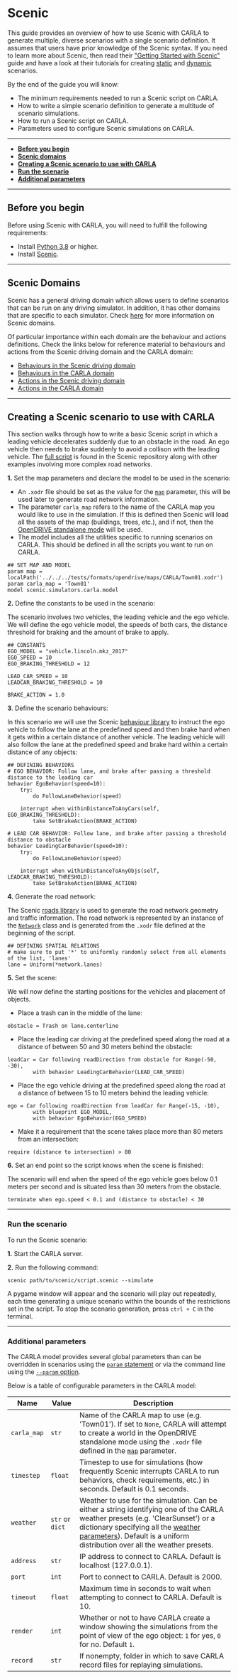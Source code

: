 # Scenic

This guide provides an overview of how to use Scenic with CARLA to generate multiple, diverse scenarios with a single scenario definition. It assumes that users have prior knowledge of the Scenic syntax. If you need to learn more about Scenic, then read their ["Getting Started with Scenic"](https://scenic-lang.readthedocs.io/en/latest/quickstart.html) guide and have a look at their tutorials for creating [static](https://scenic-lang.readthedocs.io/en/latest/tutorials/tutorial.html) and [dynamic](https://scenic-lang.readthedocs.io/en/latest/tutorials/dynamics.html) scenarios.

By the end of the guide you will know:

- The minimum requirements needed to run a Scenic script on CARLA.
- How to write a simple scenario definition to generate a multitude of scenario simulations.
- How to run a Scenic script on CARLA.
- Parameters used to configure Scenic simulations on CARLA.

---

- [__Before you begin__](#before-you-begin)
- [__Scenic domains__](#scenic-domains)
- [__Creating a Scenic scenario to use with CARLA__](#creating-a-scenic-scenario-to-use-with-carla)
- [__Run the scenario__](#run-the-scenario)
- [__Additional parameters__](#additional-parameters)

---

## Before you begin

Before using Scenic with CARLA, you will need to fulfill the following requirements:

- Install [Python 3.8](https://www.python.org/downloads/) or higher. 
- Install [Scenic](https://scenic-lang.readthedocs.io/en/latest/quickstart.html#installation).

---

## Scenic Domains

Scenic has a general driving domain which allows users to define scenarios that can be run on any driving simulator. In addition, it has other domains that are specific to each simulator. Check [here](https://scenic-lang.readthedocs.io/en/latest/libraries.html) for more information on Scenic domains.

Of particular importance within each domain are the behaviour and actions definitions. Check the links below for reference material to behaviours and actions from the Scenic driving domain and the CARLA domain:

- [Behaviours in the Scenic driving domain](https://scenic-lang.readthedocs.io/en/latest/modules/scenic.domains.driving.behaviors.html)
- [Behaviours in the CARLA domain](https://scenic-lang.readthedocs.io/en/latest/modules/scenic.simulators.carla.behaviors.html)
- [Actions in the Scenic driving domain](https://scenic-lang.readthedocs.io/en/latest/modules/scenic.domains.driving.actions.html)
- [Actions in the CARLA domain](https://scenic-lang.readthedocs.io/en/latest/modules/scenic.simulators.carla.actions.html#module-scenic.simulators.carla.actions)

---

## Creating a Scenic scenario to use with CARLA

This section walks through how to write a basic Scenic script in which a leading vehicle decelerates suddenly due to an obstacle in the road. An ego vehicle then needs to brake suddenly to avoid a collison with the leading vehicle. The [full script](https://github.com/BerkeleyLearnVerify/Scenic/blob/master/examples/carla/Carla_Challenge/carlaChallenge2.scenic) is found in the Scenic repository along with other examples involving more complex road networks. 

__1.__ Set the map parameters and declare the model to be used in the scenario:

- An `.xodr` file should be set as the value for the [`map`][scenic_map] parameter, this will be used later to generate road network information. 
- The parameter `carla_map` refers to the name of the CARLA map you would like to use in the simulation. If this is defined then Scenic will load all the assets of the map (buildings, trees, etc.), and if not, then the [OpenDRIVE standalone mode](adv_opendrive.md) will be used.
- The model includes all the utilities specific to running scenarios on CARLA. This should be defined in all the scripts you want to run on CARLA.

```scenic
## SET MAP AND MODEL
param map = localPath('../../../tests/formats/opendrive/maps/CARLA/Town01.xodr')
param carla_map = 'Town01'
model scenic.simulators.carla.model
```

[scenic_map]: https://scenic-lang.readthedocs.io/en/latest/modules/scenic.domains.driving.model.html?highlight=map#module-scenic.domains.driving.model

__2.__ Define the constants to be used in the scenario:

The scenario involves two vehicles, the leading vehicle and the ego vehicle. We will define the ego vehicle model, the speeds of both cars, the distance threshold for braking and the amount of brake to apply.

```scenic
## CONSTANTS
EGO_MODEL = "vehicle.lincoln.mkz_2017"
EGO_SPEED = 10
EGO_BRAKING_THRESHOLD = 12

LEAD_CAR_SPEED = 10
LEADCAR_BRAKING_THRESHOLD = 10

BRAKE_ACTION = 1.0
```

__3__. Define the scenario behaviours:

In this scenario we will use the Scenic [behaviour library](https://scenic-lang.readthedocs.io/en/latest/modules/scenic.domains.driving.behaviors.html) to instruct the ego vehicle to follow the lane at the predefined speed and then brake hard when it gets within a certain distance of another vehicle. The leading vehicle will also follow the lane at the predefined speed and brake hard within a certain distance of any objects:

```scenic
## DEFINING BEHAVIORS
# EGO BEHAVIOR: Follow lane, and brake after passing a threshold distance to the leading car
behavior EgoBehavior(speed=10):
    try:
        do FollowLaneBehavior(speed)

    interrupt when withinDistanceToAnyCars(self, EGO_BRAKING_THRESHOLD):
        take SetBrakeAction(BRAKE_ACTION)

# LEAD CAR BEHAVIOR: Follow lane, and brake after passing a threshold distance to obstacle
behavior LeadingCarBehavior(speed=10):
    try: 
        do FollowLaneBehavior(speed)

    interrupt when withinDistanceToAnyObjs(self, LEADCAR_BRAKING_THRESHOLD):
        take SetBrakeAction(BRAKE_ACTION)
```

__4.__ Generate the road network:

The Scenic [roads library](https://scenic-lang.readthedocs.io/en/latest/modules/scenic.domains.driving.roads.html) is used to generate the road network geometry and traffic information. The road network is represented by an instance of the [`Network`](https://scenic-lang.readthedocs.io/en/latest/modules/scenic.domains.driving.roads.html#scenic.domains.driving.roads.Network) class and is generated from the `.xodr` file defined at the beginning of the script.

```scenic
## DEFINING SPATIAL RELATIONS
# make sure to put '*' to uniformly randomly select from all elements of the list, 'lanes'
lane = Uniform(*network.lanes)
```

__5.__ Set the scene:

We will now define the starting positions for the vehicles and placement of objects. 

- Place a trash can in the middle of the lane:

```scenic
obstacle = Trash on lane.centerline
```

- Place the leading car driving at the predefined speed along the road at a distance of between 50 and 30 meters behind the obstacle:

```scenic
leadCar = Car following roadDirection from obstacle for Range(-50, -30),
        with behavior LeadingCarBehavior(LEAD_CAR_SPEED)
```

- Place the ego vehicle driving at the predefined speed along the road at a distance of between 15 to 10 meters behind the leading vehicle:

```scenic
ego = Car following roadDirection from leadCar for Range(-15, -10),
        with blueprint EGO_MODEL,
        with behavior EgoBehavior(EGO_SPEED)
```

- Make it a requirement that the scene takes place more than 80 meters from an intersection:

```scenic
require (distance to intersection) > 80
```

__6.__ Set an end point so the script knows when the scene is finished:

The scenario will end when the speed of the ego vehicle goes below 0.1 meters per second and is situated less than 30 meters from the obstacle.

```scenic
terminate when ego.speed < 0.1 and (distance to obstacle) < 30
```

---

### Run the scenario

To run the Scenic scenario:

__1.__ Start the CARLA server.

__2.__ Run the following command:

```scenic
scenic path/to/scenic/script.scenic --simulate
```

A pygame window will appear and the scenario will play out repeatedly, each time generating a unique scenario within the bounds of the restrictions set in the script. To stop the scenario generation, press `ctrl + C` in the terminal. 

---

### Additional parameters

The CARLA model provides several global parameters than can be overridden in scenarios using the [`param` statement](https://scenic-lang.readthedocs.io/en/latest/syntax_details.html#param-identifier-value) or via the command line using the [`--param` option](https://scenic-lang.readthedocs.io/en/latest/options.html#cmdoption-p).

Below is a table of configurable parameters in the CARLA model:

| Name | Value | Description |
|------|-------|-------------|
| `carla_map` | `str` | Name of the CARLA map to use (e.g. 'Town01'). If set to ``None``, CARLA will attempt to create a world in the OpenDRIVE standalone mode using the `.xodr` file defined in the [`map`][scenic_map] parameter. |
| `timestep` | `float` | Timestep to use for simulations (how frequently Scenic interrupts CARLA to run behaviors, check requirements, etc.) in seconds. Default is 0.1 seconds. |
| `weather` | `str` or `dict` | Weather to use for the simulation. Can be either a string identifying one of the CARLA weather presets (e.g. 'ClearSunset') or a dictionary specifying all the [weather parameters](python_api.md#carla.WeatherParameters)). Default is a uniform distribution over all the weather presets. |
| `address` | `str` | IP address to connect to CARLA. Default is localhost (127.0.0.1).|
| `port` | `int` | Port to connect to CARLA. Default is 2000. |
| `timeout` | `float` | Maximum time in seconds to wait when attempting to connect to CARLA. Default is 10.|
| `render` | `int` | Whether or not to have CARLA create a window showing the simulations from the point of view of the ego object: `1` for yes, `0` for no. Default `1`. |
| `record` | `str` | If nonempty, folder in which to save CARLA record files for replaying simulations. |

<br>
